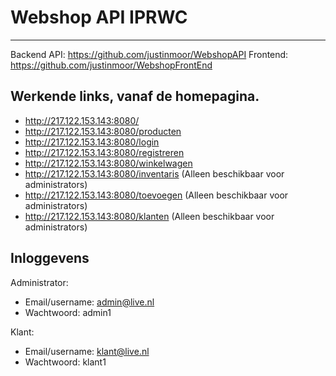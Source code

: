 # Webshop API IPRWC
---------------------------------------

Backend API: https://github.com/justinmoor/WebshopAPI
Frontend: https://github.com/justinmoor/WebshopFrontEnd

Werkende links, vanaf de homepagina.
---------------------------------------
- http://217.122.153.143:8080/
- http://217.122.153.143:8080/producten
- http://217.122.153.143:8080/login
- http://217.122.153.143:8080/registreren
- http://217.122.153.143:8080/winkelwagen
- http://217.122.153.143:8080/inventaris (Alleen beschikbaar voor administrators)
- http://217.122.153.143:8080/toevoegen (Alleen beschikbaar voor administrators)
- http://217.122.153.143:8080/klanten (Alleen beschikbaar voor administrators)

Inloggevens
---------------------------------------
Administrator:
- Email/username: admin@live.nl
- Wachtwoord: admin1

Klant:
- Email/username: klant@live.nl
- Wachtwoord: klant1

